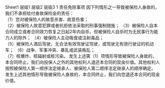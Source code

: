 Sheet1 
	层级1	层级2	层级3
	1 责任免除事项
		因下列情形之一导致被保险人身故的，我们不承担给付身故保险金的责任：	 
		（1）您对被保险人的故意杀害、故意伤害；	 
		（2）被保险人故意犯罪或者抗拒依法采取的刑事强制措施；
		（3）被保险人自本合同成立或者合同效力恢复之日起2年内自杀，但被保险人自杀时为无民事行为能力人的除外；
		（4）被保险人主动吸食或注射毒品；	 
		（5）被保险人酒后驾驶，无合法有效驾驶证驾驶，或驾驶无有效行驶证的机动车；
		（6）战争、军事冲突、暴乱或武装叛乱；	 
		（7）核爆炸、核辐射或核污染。
		发生上述第（1）项情形导致被保险人身故的，本合同终止，我们向投保人之外的其他权利人退还本合同的现金价值。其他权利人按照被保险人第一顺序法定继承人、被保险人第二顺序法定继承人的顺序确定。
		发生上述其他情形导致被保险人身故的，本合同终止，我们向您退还本合同的现金价值。






